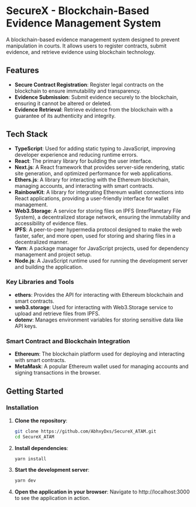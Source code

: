 # SecureX - Blockchain-Based Evidence Management System

A blockchain-based evidence management system designed to prevent manipulation in courts. It allows users to register contracts, submit evidence, and retrieve evidence using blockchain technology.

## Features

- **Secure Contract Registration**: Register legal contracts on the blockchain to ensure immutability and transparency.
- **Evidence Submission**: Submit evidence securely to the blockchain, ensuring it cannot be altered or deleted.
- **Evidence Retrieval**: Retrieve evidence from the blockchain with a guarantee of its authenticity and integrity.


## Tech Stack

- **TypeScript**: Used for adding static typing to JavaScript, improving developer experience and reducing runtime errors.
- **React**: The primary library for building the user interface.
- **Next.js**: A React framework that provides server-side rendering, static site generation, and optimized performance for web applications.
- **Ethers.js**: A library for interacting with the Ethereum blockchain, managing accounts, and interacting with smart contracts.
- **RainbowKit**: A library for integrating Ethereum wallet connections into React applications, providing a user-friendly interface for wallet management.
- **Web3.Storage**: A service for storing files on IPFS (InterPlanetary File System), a decentralized storage network, ensuring the immutability and accessibility of evidence files.
- **IPFS**: A peer-to-peer hypermedia protocol designed to make the web faster, safer, and more open, used for storing and sharing files in a decentralized manner.
- **Yarn**: A package manager for JavaScript projects, used for dependency management and project setup.
- **Node.js**: A JavaScript runtime used for running the development server and building the application.

### Key Libraries and Tools

- **ethers**: Provides the API for interacting with Ethereum blockchain and smart contracts.
- **web3.storage**: Used for interacting with Web3.Storage service to upload and retrieve files from IPFS.
- **dotenv**: Manages environment variables for storing sensitive data like API keys.

### Smart Contract and Blockchain Integration

- **Ethereum**: The blockchain platform used for deploying and interacting with smart contracts.
- **MetaMask**: A popular Ethereum wallet used for managing accounts and signing transactions in the browser.


## Getting Started

### Installation

1. **Clone the repository**:
   ```bash
   git clone https://github.com/AbhxyDxs/SecureX_ATAM.git
   cd SecureX_ATAM
   ```
2. **Install dependencies**:
   ```bash
   yarn install
   ```
3. **Start the development server**:
   ```bash
   yarn dev
   ```
4. **Open the application in your browser**:
    Navigate to http://localhost:3000 to see the application in action.
    
